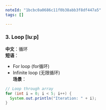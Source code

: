 ```yaml
---
noteId: "1bcbc0a0686c11f0b38abb3f8df447a5"
tags: []

---
```



### 3. **Loop** [luːp]  
**中文**：循环  
**短语**：  
- For loop (for循环)  
- Infinite loop (无限循环)  
**场景**：  
```java
// Loop through array
for (int i = 0; i < 5; i++) {
  System.out.println("Iteration: " + i);
}
```
